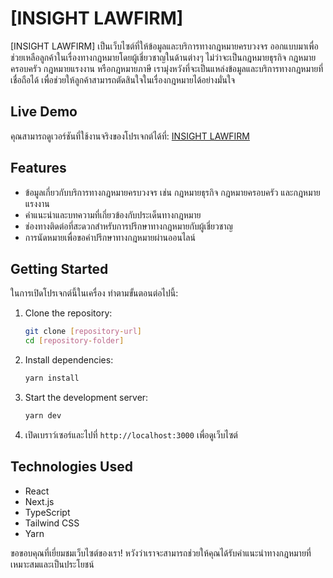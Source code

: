 # [INSIGHT LAWFIRM]

[INSIGHT LAWFIRM] เป็นเว็บไซต์ที่ให้ข้อมูลและบริการทางกฎหมายครบวงจร ออกแบบมาเพื่อช่วยเหลือลูกค้าในเรื่องทางกฎหมายโดยผู้เชี่ยวชาญในด้านต่างๆ ไม่ว่าจะเป็นกฎหมายธุรกิจ กฎหมายครอบครัว กฎหมายแรงงาน หรือกฎหมายภาษี เรามุ่งหวังที่จะเป็นแหล่งข้อมูลและบริการทางกฎหมายที่เชื่อถือได้ เพื่อช่วยให้ลูกค้าสามารถตัดสินใจในเรื่องกฎหมายได้อย่างมั่นใจ

## Live Demo

คุณสามารถดูเวอร์ชันที่ใช้งานจริงของโปรเจกต์ได้ที่: [INSIGHT LAWFIRM](https://lawfirminsight.netlify.app/)

## Features

- ข้อมูลเกี่ยวกับบริการทางกฎหมายครบวงจร เช่น กฎหมายธุรกิจ กฎหมายครอบครัว และกฎหมายแรงงาน
- คำแนะนำและบทความที่เกี่ยวข้องกับประเด็นทางกฎหมาย
- ช่องทางติดต่อที่สะดวกสำหรับการปรึกษาทางกฎหมายกับผู้เชี่ยวชาญ
- การนัดหมายเพื่อขอคำปรึกษาทางกฎหมายผ่านออนไลน์

## Getting Started

ในการเปิดโปรเจกต์นี้ในเครื่อง ทำตามขั้นตอนต่อไปนี้:

1. Clone the repository:
    ```bash
    git clone [repository-url]
    cd [repository-folder]
    ```

2. Install dependencies:
    ```bash
    yarn install
    ```

3. Start the development server:
    ```bash
    yarn dev
    ```

4. เปิดเบราว์เซอร์และไปที่ `http://localhost:3000` เพื่อดูเว็บไซต์

## Technologies Used

- React
- Next.js
- TypeScript
- Tailwind CSS
- Yarn

ขอขอบคุณที่เยี่ยมชมเว็บไซต์ของเรา! หวังว่าเราจะสามารถช่วยให้คุณได้รับคำแนะนำทางกฎหมายที่เหมาะสมและเป็นประโยชน์
